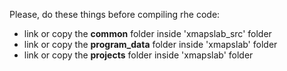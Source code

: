 Please, do these things before compiling rhe code:
- link or copy the **common** folder inside 'xmapslab_src' folder
- link or copy the **program_data** folder inside 'xmapslab' folder
- link or copy the **projects** folder inside 'xmapslab' folder
